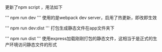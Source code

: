 更新了npm script ，用法如下

'''
npm run dev
'''
使用的是webpack dev server，启用了热更新，即改即生效

'''
npm run dev:dist
'''
打包生成静态文件在app文件夹下

'''
npm run dist
'''
使用express加载刚刚打包的静态文件，这相当于是正式的生产环境访问静态文件的形式
